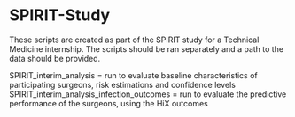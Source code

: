 # SPIRIT-Study
These scripts are created as part of the SPIRIT study for a Technical Medicine internship. The scripts should be ran separately and a path to the data should be provided. 

SPIRIT_interim_analysis = run to evaluate baseline characteristics of participating surgeons, risk estimations and confidence levels
SPIRIT_interim_analysis_infection_outcomes = run to evaluate the predictive performance of the surgeons, using the HiX outcomes
